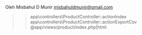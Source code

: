 Oleh Misbahul D Munir <misbahuldmunir@gmail.com>

>>app\controllers\ProductController::actionIndex
>>app\controllers\ProductController::actionExportCsv
>>@app/views/product/index.php|html
